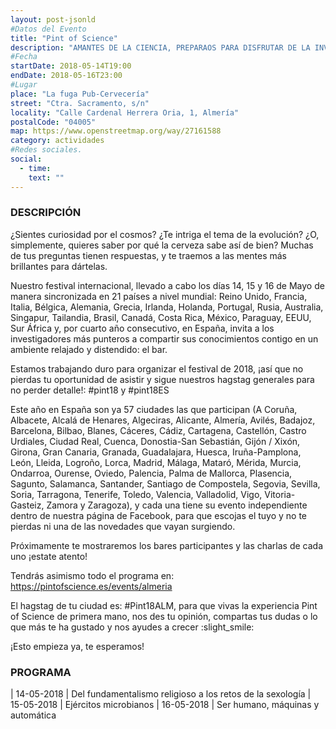 ```yaml
---
layout: post-jsonld
#Datos del Evento
title: "Pint of Science"
description: "AMANTES DE LA CIENCIA, PREPARAOS PARA DISFRUTAR DE LA INVESTIGACIÓN PUNTERA EN EL MEJOR DE LOS AMBIENTES: ¡EL BAR!"
#Fecha
startDate: 2018-05-14T19:00
endDate: 2018-05-16T23:00
#Lugar
place: "La fuga Pub-Cervecería"
street: "Ctra. Sacramento, s/n"
locality: "Calle Cardenal Herrera Oria, 1, Almería"
postalCode: "04005"
map: https://www.openstreetmap.org/way/27161588
category: actividades
#Redes sociales.
social:	
  - time: 
    text: ""
---
```


### DESCRIPCIÓN

¿Sientes curiosidad por el cosmos? ¿Te intriga el tema de la evolución? ¿O, simplemente, quieres saber por qué la cerveza sabe así de bien? Muchas de tus preguntas tienen respuestas, y te traemos a las mentes más brillantes para dártelas.

Nuestro festival internacional, llevado a cabo los días 14, 15 y 16 de Mayo de manera sincronizada en 21 países a nivel mundial: Reino Unido, Francia, Italia, Bélgica, Alemania, Grecia, Irlanda, Holanda, Portugal, Rusia, Australia, Singapur, Tailandia, Brasil, Canadá, Costa Rica, México, Paraguay, EEUU, Sur África y, por cuarto año consecutivo, en España, invita a los investigadores más punteros a compartir sus conocimientos contigo en un ambiente relajado y distendido: el bar.

Estamos trabajando duro para organizar el festival de 2018, ¡así que no pierdas tu oportunidad de asistir y sigue nuestros hagstag generales para no perder detalle!: #pint18 y #pint18ES

Este año en España son ya 57 ciudades las que participan (A Coruña, Albacete, Alcalá de Henares, Algeciras, Alicante, Almería, Avilés, Badajoz, Barcelona, Bilbao, Blanes, Cáceres, Cádiz, Cartagena, Castellón, Castro Urdiales, Ciudad Real, Cuenca, Donostia-San Sebastián, Gijón / Xixón, Girona, Gran Canaria, Granada, Guadalajara, Huesca, Iruña-Pamplona, León, Lleida, Logroño, Lorca, Madrid, Málaga, Mataró, Mérida, Murcia, Ondarroa, Ourense, Oviedo, Palencia, Palma de Mallorca, Plasencia, Sagunto, Salamanca, Santander, Santiago de Compostela, Segovia, Sevilla, Soria, Tarragona, Tenerife, Toledo, Valencia, Valladolid, Vigo, Vitoria-Gasteiz, Zamora y Zaragoza), y cada una tiene su evento independiente dentro de nuestra página de Facebook, para que escojas el tuyo y no te pierdas ni una de las novedades que vayan surgiendo.

Próximamente te mostraremos los bares participantes y las charlas de cada uno ¡estate atento!

Tendrás asimismo todo el programa en: https://pintofscience.es/events/almeria

El hagstag de tu ciudad es: #Pint18ALM, para que vivas la experiencia Pint of Science de primera mano, nos des tu opinión, compartas tus dudas o lo que más te ha gustado y nos ayudes a crecer :slight_smile:

¡Esto empieza ya, te esperamos!

### PROGRAMA
| 14-05-2018 | Del fundamentalismo religioso a los retos de la sexología
| 15-05-2018 | Ejércitos microbianos
| 16-05-2018 | Ser humano, máquinas y automática

